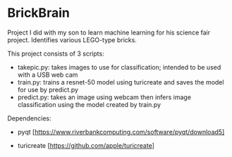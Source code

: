# BrickBrain
Project I did with my son to learn machine learning for his science fair project.  Identifies various LEGO-type bricks.

This project consists of 3 scripts:

* takepic.py: takes images to use for classification; intended to be used with a USB web cam
* train.py: trains a resnet-50 model using turicreate and saves the model for use by predict.py
* predict.py: takes an image using webcam then infers image classification using the model created by train.py


Dependencies:

* pyqt [https://www.riverbankcomputing.com/software/pyqt/download5]

* turicreate [https://github.com/apple/turicreate]

